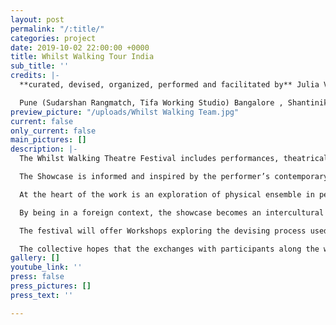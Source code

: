 ```yaml
---
layout: post
permalink: "/:title/"
categories: project
date: 2019-10-02 22:00:00 +0000
title: Whilst Walking Tour India
sub_title: ''
credits: |-
  **curated, devised, organized, performed and facilitated by** Julia Vandehof, Niall Fallon, Titas Dutta, Ainhoa Hevia Uria, Matteo Carpi, Gina Battle Oliva, Vivek Kumar

  Pune (Sudarshan Rangmatch, Tifa Working Studio) Bangalore , Shantiniketan , Kolkata (Padatik Theatre), Agra (UP 80), Dehli, Mumbai (The Castiko Space)
preview_picture: "/uploads/Whilst Walking Team.jpg"
current: false
only_current: false
main_pictures: []
description: |-
  The Whilst Walking Theatre Festival includes performances, theatrical experiments, and workshops, all pointing towards their unique use of a Theatre Lab setting.

  The Showcase is informed and inspired by the performer’s contemporary European contexts, alongside myths and the personal stories of the creators. The collective is for the first time present in front of Indian audiences exploring the universal appeal of creation methods.

  At the heart of the work is an exploration of physical ensemble in performance. By using the body as a physical tool for creation, they explore the idea of a collective unconscious. In connection with their training, they are a group that searches for organic, historical and mythical means of communication through the body in theatre.

  By being in a foreign context, the showcase becomes an intercultural exchange, inviting precise feedback that will develop the company’s strategies to question the function of performance worldwide.

  The festival will offer Workshops exploring the devising process used by the collective. But like with every devising group, the collective has a way of working that is malleable and welcoming to the participation of new members. This is a way for the group to share their methods of theatrical creation with young to mid-career artistes across India to evolve their shared performance vocabulary.

  The collective hopes that the exchanges with participants along the way will subsequently develop even the work that we present in each respective city.
gallery: []
youtube_link: ''
press: false
press_pictures: []
press_text: ''

---
```

